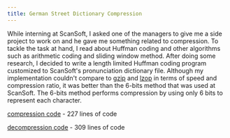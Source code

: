 ```yaml
---
title: German Street Dictionary Compression
---
```

While interning at ScanSoft, I asked one of the managers to give me a side
project to work on and he gave me something related to compression. To tackle
the task at hand, I read about Huffman coding and other algorithms such as
arithmetic coding and sliding window method. After doing some research, I
decided to write a length limited Huffman coding program customized to
ScanSoft's pronunciation dictionary file. Although my implementation couldn't
compare to [gzip][1] and [lzop][2] in terms of speed and compression ratio, it
was better than the 6-bits method that was used at ScanSoft. The 6-bits method
performs compression by using only 6 bits to represent each character.

[compression code](/files/compression/compress.c) - 227 lines of code

[decompression code](/files/compression/decompress.c) - 309 lines of code

  [1]: http://www.gzip.org/
  [2]: http://www.lzop.org/
